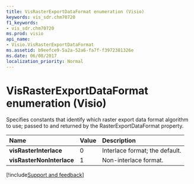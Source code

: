 ```yaml
---
title: VisRasterExportDataFormat enumeration (Visio)
keywords: vis_sdr.chm70720
f1_keywords:
- vis_sdr.chm70720
ms.prod: visio
api_name:
- Visio.VisRasterExportDataFormat
ms.assetid: b9eefce9-5a2a-52a6-fa7f-f3972381326e
ms.date: 06/08/2017
localization_priority: Normal
---
```



# VisRasterExportDataFormat enumeration (Visio)



Specifies constants that identify which raster export data format algorithm to use; passed to and returned by the RasterExportDataFormat property.


|Name|Value|Description|
|:-----|:-----|:-----|
| **visRasterInterlace**|0|Interlace format; the default.|
| **visRasterNonInterlace**|1|Non-interlace format.|

[!include[Support and feedback](~/includes/feedback-boilerplate.md)]